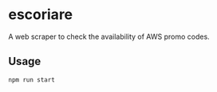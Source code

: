 # escoriare

A web scraper to check the availability of AWS promo codes.

## Usage

```bash
npm run start
```

